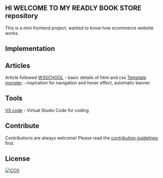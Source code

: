 ## HI WELCOME TO MY READLY BOOK STORE repository
This is a mini frontend project, wanted to know how ecommerce website works.

## Implementation



## Articles

Article followed
[W3SCHOOL](https://www.w3schools.com/) - basic details of html and css
[Template monster](https://templatemonster.com/) - inspiration for navigation and hover effect, automatic banner

## Tools
[VS code](https://templatemonster.com/) - Virtual Studio Code for coding

## Contribute

Contributions are always welcome!
Please read the [contribution guidelines](contributing.md) first.

## License

[![CC0](https://licensebuttons.net/p/zero/1.0/88x31.png)](https://creativecommons.org/publicdomain/zero/1.0/)
